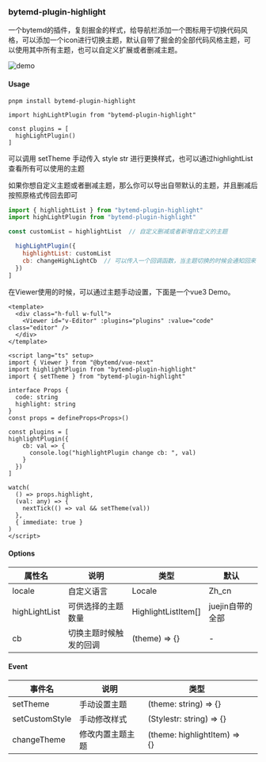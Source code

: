 ### bytemd-plugin-highlight

一个bytemd的插件，复刻掘金的样式，给导航栏添加一个图标用于切换代码风格，可以添加一个icon进行切换主题，默认自带了掘金的全部代码风格主题，可以使用其中所有主题，也可以自定义扩展或者删减主题。

![demo](https://file.mmmss.com/i/2024/09/03/118538.png)

#### Usage

```shell
pnpm install bytemd-plugin-highlight
```

```shell
import highLightPlugin from "bytemd-plugin-highlight"

const plugins = [
  highLightPlugin()
]
```

可以调用 setTheme 手动传入 style str 进行更换样式，也可以通过highlightList查看所有可以使用的主题

如果你想自定义主题或者删减主题，那么你可以导出自带默认的主题，并且删减后按照原格式传回去即可

```javascript
import { highlightList } from "bytemd-plugin-highlight"
import highLightPlugin from "bytemd-plugin-highlight"

const customList = highlightList  // 自定义删减或者新增自定义的主题

  highLightPlugin({
    highlightList: customList
    cb: changeHighLightCb  // 可以传入一个回调函数，当主题切换的时候会通知回来
  })
]
```

在Viewer使用的时候，可以通过主题手动设置，下面是一个vue3 Demo。

```vue
<template>
  <div class="h-full w-full">
    <Viewer id="v-Editor" :plugins="plugins" :value="code" class="editor" />
  </div>
</template>

<script lang="ts" setup>
import { Viewer } from "@bytemd/vue-next"
import highlightPlugin from "bytemd-plugin-highlight"
import { setTheme } from "bytemd-plugin-highlight"

interface Props {
  code: string
  highlight: string
}
const props = defineProps<Props>()

const plugins = [
highlightPlugin({
    cb: val => {
      console.log("highlightPlugin change cb: ", val)
    }
  })
]

watch(
  () => props.highlight,
  (val: any) => {
    nextTick(() => val && setTheme(val))
  },
  { immediate: true }
)
</script>

```

#### Options

| 属性名        | 说明                   | 类型                | 默认             |
| ------------- | ---------------------- | ------------------- | ---------------- |
| locale        | 自定义语言             | Locale              | Zh_cn            |
| highLightList | 可供选择的主题数量     | HighlightListItem[] | juejin自带的全部 |
| cb            | 切换主题时候触发的回调 | (theme) => {}       | -                |

#### Event

| 事件名         | 说明             | 类型                         |      |
| -------------- | ---------------- | ---------------------------- | ---- |
| setTheme       | 手动设置主题     | (theme: string) => {}        |      |
| setCustomStyle | 手动修改样式     | (Stylestr: string) => {}     |      |
| changeTheme    | 修改内置主题主题 | (theme: highlightItem) => {} |      |
